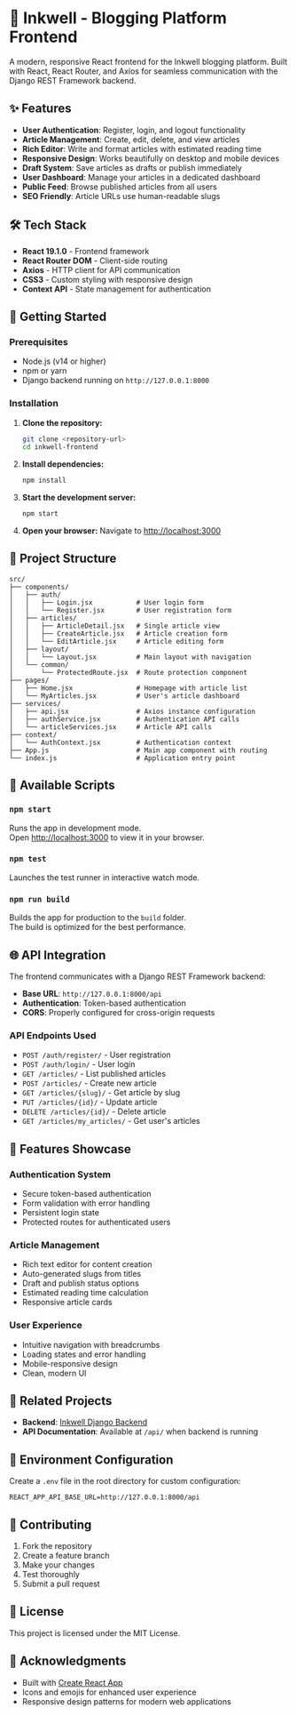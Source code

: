 # 📖 Inkwell - Blogging Platform Frontend

A modern, responsive React frontend for the Inkwell blogging platform. Built with React, React Router, and Axios for seamless communication with the Django REST Framework backend.

## ✨ Features

- **User Authentication**: Register, login, and logout functionality
- **Article Management**: Create, edit, delete, and view articles
- **Rich Editor**: Write and format articles with estimated reading time
- **Responsive Design**: Works beautifully on desktop and mobile devices
- **Draft System**: Save articles as drafts or publish immediately
- **User Dashboard**: Manage your articles in a dedicated dashboard
- **Public Feed**: Browse published articles from all users
- **SEO Friendly**: Article URLs use human-readable slugs

## 🛠️ Tech Stack

- **React 19.1.0** - Frontend framework
- **React Router DOM** - Client-side routing
- **Axios** - HTTP client for API communication
- **CSS3** - Custom styling with responsive design
- **Context API** - State management for authentication

## 🚀 Getting Started

### Prerequisites

- Node.js (v14 or higher)
- npm or yarn
- Django backend running on `http://127.0.0.1:8000`

### Installation

1. **Clone the repository:**
   ```bash
   git clone <repository-url>
   cd inkwell-frontend
   ```

2. **Install dependencies:**
   ```bash
   npm install
   ```

3. **Start the development server:**
   ```bash
   npm start
   ```

4. **Open your browser:**
   Navigate to [http://localhost:3000](http://localhost:3000)

## 📁 Project Structure

```
src/
├── components/
│   ├── auth/
│   │   ├── Login.jsx           # User login form
│   │   └── Register.jsx        # User registration form
│   ├── articles/
│   │   ├── ArticleDetail.jsx   # Single article view
│   │   ├── CreateArticle.jsx   # Article creation form
│   │   └── EditArticle.jsx     # Article editing form
│   ├── layout/
│   │   └── Layout.jsx          # Main layout with navigation
│   └── common/
│       └── ProtectedRoute.jsx  # Route protection component
├── pages/
│   ├── Home.jsx                # Homepage with article list
│   └── MyArticles.jsx          # User's article dashboard
├── services/
│   ├── api.jsx                 # Axios instance configuration
│   ├── authService.jsx         # Authentication API calls
│   └── articleServices.jsx     # Article API calls
├── context/
│   └── AuthContext.jsx         # Authentication context
├── App.js                      # Main app component with routing
└── index.js                    # Application entry point
```

## 🔧 Available Scripts

### `npm start`
Runs the app in development mode.\
Open [http://localhost:3000](http://localhost:3000) to view it in your browser.

### `npm test`
Launches the test runner in interactive watch mode.

### `npm run build`
Builds the app for production to the `build` folder.\
The build is optimized for the best performance.

## 🌐 API Integration

The frontend communicates with a Django REST Framework backend:

- **Base URL**: `http://127.0.0.1:8000/api`
- **Authentication**: Token-based authentication
- **CORS**: Properly configured for cross-origin requests

### API Endpoints Used

- `POST /auth/register/` - User registration
- `POST /auth/login/` - User login
- `GET /articles/` - List published articles
- `POST /articles/` - Create new article
- `GET /articles/{slug}/` - Get article by slug
- `PUT /articles/{id}/` - Update article
- `DELETE /articles/{id}/` - Delete article
- `GET /articles/my_articles/` - Get user's articles

## 🎨 Features Showcase

### Authentication System
- Secure token-based authentication
- Form validation with error handling
- Persistent login state
- Protected routes for authenticated users

### Article Management
- Rich text editor for content creation
- Auto-generated slugs from titles
- Draft and publish status options
- Estimated reading time calculation
- Responsive article cards

### User Experience
- Intuitive navigation with breadcrumbs
- Loading states and error handling
- Mobile-responsive design
- Clean, modern UI

## 🔗 Related Projects

- **Backend**: [Inkwell Django Backend](../inkwell/README.md)
- **API Documentation**: Available at `/api/` when backend is running

## 📝 Environment Configuration

Create a `.env` file in the root directory for custom configuration:

```env
REACT_APP_API_BASE_URL=http://127.0.0.1:8000/api
```

## 🤝 Contributing

1. Fork the repository
2. Create a feature branch
3. Make your changes
4. Test thoroughly
5. Submit a pull request

## 📄 License

This project is licensed under the MIT License.

## 🙏 Acknowledgments

- Built with [Create React App](https://github.com/facebook/create-react-app)
- Icons and emojis for enhanced user experience
- Responsive design patterns for modern web applications
